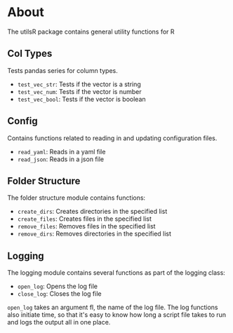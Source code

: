 # About

The utilsR package contains general utility functions for R

## Col Types

Tests pandas series for column types.

* `test_vec_str`: Tests if the vector is a string
* `test_vec_num`: Tests if the vector is number
* `test_vec_bool`: Tests if the vector is boolean

## Config

Contains functions related to reading in and updating configuration files.

* `read_yaml`: Reads in a yaml file
* `read_json`: Reads in a json file

## Folder Structure

The folder structure module contains functions:

* `create_dirs`: Creates directories in the specified list
* `create_files`: Creates files in the specified list
* `remove_files`: Removes files in the specified list
* `remove_dirs`: Removes directories in the specified list

## Logging

The logging module contains several functions as part of the logging class:

* `open_log`: Opens the log file
* `close_log`: Closes the log file

`open_log` takes an argument fl, the name of the log file. The log functions also initiate time, so that it's easy to know how long a script file takes to run and logs the output all in one place. 
